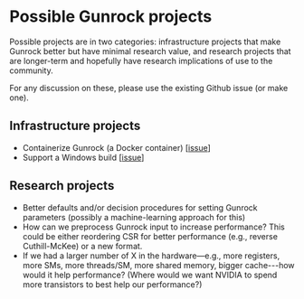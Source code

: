 # Possible Gunrock projects

Possible projects are in two categories: infrastructure projects that make Gunrock better but have minimal research value, and research projects that are longer-term and hopefully have research implications of use to the community.

For any discussion on these, please use the existing Github issue (or make one).

## Infrastructure projects

- Containerize Gunrock (a Docker container) [[issue](https://github.com/gunrock/gunrock/issues/349)]
- Support a Windows build [[issue](https://github.com/gunrock/gunrock/issues/213)]

## Research projects

- Better defaults and/or decision procedures for setting Gunrock parameters (possibly a machine-learning approach for this)
- How can we preprocess Gunrock input to increase performance? This could be either reordering CSR for better performance (e.g., reverse Cuthill-McKee) or a new format.
- If we had a larger number of X in the hardware&mdash;e.g., more registers, more SMs, more threads/SM, more shared memory, bigger cache---how would it help performance? (Where would we want NVIDIA to spend more transistors to best help our performance?)
